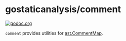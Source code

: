 # gostaticanalysis/comment

[![godoc.org][godoc-badge]][godoc]

`comment` provides utilities for [ast.CommentMap](https://golang.org/pkg/go/ast/#CommentMap).

<!-- links -->
[godoc]: https://godoc.org/github.com/gostaticanalysis/comment
[godoc-badge]: https://img.shields.io/badge/godoc-reference-4F73B3.svg?style=flat-square&label=%20godoc.org


